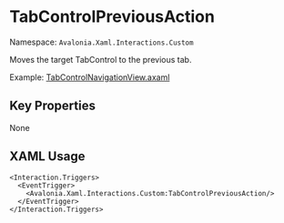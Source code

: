 # TabControlPreviousAction

Namespace: `Avalonia.Xaml.Interactions.Custom`

Moves the target TabControl to the previous tab.

Example: [TabControlNavigationView.axaml](samples/BehaviorsTestApplication/Views/Pages/TabControlNavigationView.axaml)

## Key Properties
None

## XAML Usage
```xaml
<Interaction.Triggers>
  <EventTrigger>
    <Avalonia.Xaml.Interactions.Custom:TabControlPreviousAction/>
  </EventTrigger>
</Interaction.Triggers>
```
